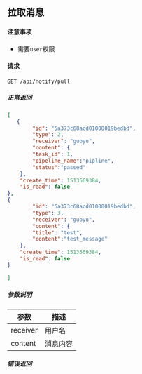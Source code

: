 ## 拉取消息

#### 注意事项

- 需要`user`权限

#### 请求

```
GET /api/notify/pull
```

##### 正常返回

```json
[
   {
        "id": "5a373c68acd01000019bedbd",
        "type": 2,    
        "receiver": "guoyu",
        "content": {
        "task_id": 1,
        "pipeline_name":"pipline",
        "status":"passed"
    },
    "create_time": 1513569384,
    "is_read": false
},
{
        "id": "5a373c68acd01000019bedbd",
        "type": 3,    
        "receiver": "guoyu",
        "content": {
        "title": "test",
        "content":"test_message"
    },
    "create_time": 1513569384,
    "is_read": false
}

]
```

##### 参数说明

|参数|描述|
|---|---|
|receiver|用户名|
|content|消息内容|


##### 错误返回
